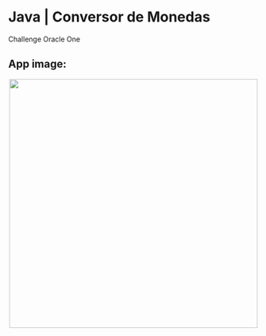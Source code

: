 #  Java | Conversor de Monedas
Challenge Oracle One

## App image:
<p align="center" >
     <img width="500" heigth="300" src="C:\Users\ego_a\IdeaProjects\ConversorDeMonedas\ConversorImage.png">
</p>